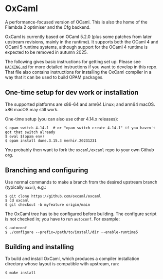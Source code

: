 # OxCaml

A performance-focused version of OCaml.
This is also the home of the Flambda 2 optimiser and the Cfg backend.

OxCaml is currently based on OCaml 5.2.0 (plus some patches from later
upstream revisions, mainly in the runtime).  It supports both the OCaml 4 and OCaml 5
runtime systems, although support for the OCaml 4 runtime is expected to be removed
in autumn 2025.

The following gives basic instructions for getting set up.  Please see
[`HACKING.md`](HACKING.md) for more detailed instructions if you want to develop in this repo.
That file also contains instructions for installing the OxCaml compiler in a way
that it can be used to build OPAM packages.

## One-time setup for dev work or installation

The supported platforms are x86-64 and arm64 Linux; and arm64 macOS.  x86 macOS may still work.

One-time setup (you can also use other 4.14.x releases):
```
$ opam switch 4.14.1  # or "opam switch create 4.14.1" if you haven't got that switch already
$ eval $(opam env)
$ opam install dune.3.15.3 menhir.20231231
```

You probably then want to fork the `oxcaml/oxcaml` repo to your own Github org.

## Branching and configuring

Use normal commands to make a branch from the desired upstream branch (typically `main`), e.g.:
```
$ git clone https://github.com/oxcaml/oxcaml
$ cd oxcaml
$ git checkout -b myfeature origin/main
```

The OxCaml tree has to be configured before building.  The configure script is not checked
in; you have to run `autoconf`.  For example:
```
$ autoconf
$ ./configure --prefix=/path/to/install/dir --enable-runtime5
```

## Building and installing

To build and install OxCaml, which produces a compiler installation directory whose
layout is compatible with upstream, run:
```
$ make install
```
